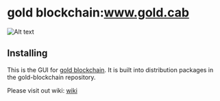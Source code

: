 # gold blockchain:www.gold.cab
![Alt text](https://avatars.githubusercontent.com/u/98028987?v=4)

## Installing

This is the GUI for [gold blockchain](https://www.gold.cab). It is built into distribution packages in the gold-blockchain repository.

Please visit out wiki:
[wiki](https://github.com/goldcoin-gl/gold-blockchain/wiki)
